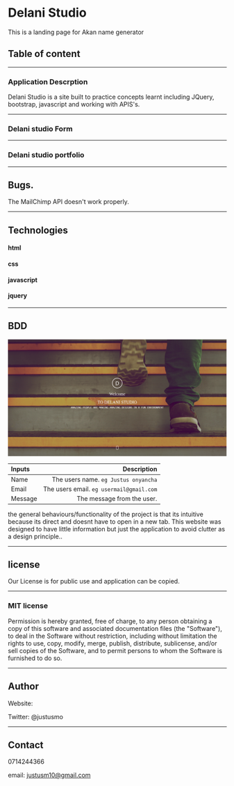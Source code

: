 # Delani Studio

This is a landing page for Akan name generator

## Table of content

---

### Application Descrption

Delani Studio is a site built to practice concepts learnt including JQuery, bootstrap, javascript and working with APIS's.

---

### Delani studio Form

---

### Delani studio portfolio

---

## Bugs.

The MailChimp API doesn't work properly.

---

## Technologies

#### html

#### css

#### javascript

#### jquery

---

## BDD

<img src="./images/delani.png">

| Inputs  |                              Description |
| :------ | ---------------------------------------: |
| Name    |     The users name. `eg Justus onyancha` |
| Email   | The users email. `eg usermail@gmail.com` |
| Message |               The message from the user. |

the general behaviours/functionality of the project is that its intuitive because its direct and doesnt have to open in a new tab.
This website was designed to have little information but just the application to avoid clutter as a design principle..

---

## license

Our License is for public use and application can be copied.

---

### MIT license

Permission is hereby granted, free of charge, to any person obtaining a copy of this software and associated documentation files (the "Software"), to deal in the Software without restriction, including without limitation the rights to use, copy, modify, merge, publish, distribute, sublicense, and/or sell copies of the Software, and to permit persons to whom the Software is furnished to do so.

---

## Author

Website:

Twitter: @justusmo

---

## Contact

0714244366

email: justusm10@gmail.com
